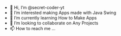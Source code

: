 - 👋 Hi, I’m @secret-coder-yt
- 👀 I’m interested making Apps made with Java Swing
- 🌱 I’m currently learning How to Make Apps
- 💞️ I’m looking to collaborate on Any Projects
- 📫 How to reach me ...

<!---
secret-coder-yt/secret-coder-yt is a ✨ special ✨ repository because its `README.md` (this file) appears on your GitHub profile.
You can click the Preview link to take a look at your changes.
--->
